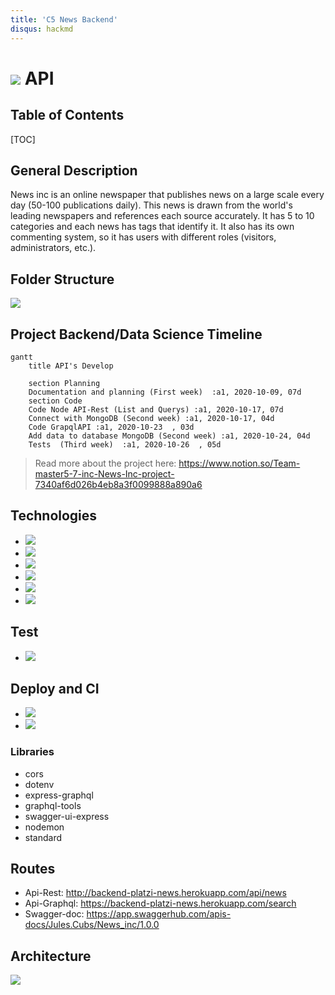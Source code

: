```yaml
---
title: 'C5 News Backend'
disqus: hackmd
---
```


![](https://i.imgur.com/n2EdNC0.png)
API
===

## Table of Contents

[TOC]

## General Description

News inc is an online newspaper that publishes news on a large scale every day (50-100 publications daily). This news is drawn from the world's leading newspapers and references each source accurately. It has 5 to 10 categories and each news has tags that identify it. It also has its own commenting system, so it has users with different roles (visitors, administrators, etc.).


## Folder Structure

![](https://i.imgur.com/F7ZLAw8.png)


Project Backend/Data Science Timeline
---
```mermaid
gantt
    title API's Develop

    section Planning
    Documentation and planning (First week)  :a1, 2020-10-09, 07d
    section Code
    Code Node API-Rest (List and Querys) :a1, 2020-10-17, 07d
    Connect with MongoDB (Second week) :a1, 2020-10-17, 04d
    Code GrapqlAPI :a1, 2020-10-23  , 03d
    Add data to database MongoDB (Second week) :a1, 2020-10-24, 04d
    Tests  (Third week)  :a1, 2020-10-26  , 05d
```

> Read more about the project here: https://www.notion.so/Team-master5-7-inc-News-Inc-project-7340af6d026b4eb8a3f0099888a890a6

## Technologies


* ![](https://i.imgur.com/eA8ZrPK.png)
* ![](https://i.imgur.com/7zKF4pa.png)
* ![](https://i.imgur.com/Rruh7c4.png)
* ![](https://i.imgur.com/ZFTkIJ7.png)
* ![](https://i.imgur.com/VULziVz.png)
* ![](https://i.imgur.com/Oa8sfu0.png)

##  Test

* ![](https://i.imgur.com/jCDE72M.png)

##  Deploy and CI

* ![](https://i.imgur.com/u67pzSH.png)
* ![](https://i.imgur.com/VIn6FVD.png)


### Libraries

* cors
* dotenv
* express-graphql
* graphql-tools
* swagger-ui-express
* nodemon
* standard

## Routes

* Api-Rest: http://backend-platzi-news.herokuapp.com/api/news
* Api-Graphql: https://backend-platzi-news.herokuapp.com/search
* Swagger-doc: https://app.swaggerhub.com/apis-docs/Jules.Cubs/News_inc/1.0.0

##  Architecture

![](https://i.imgur.com/QTjaqqX.png)


